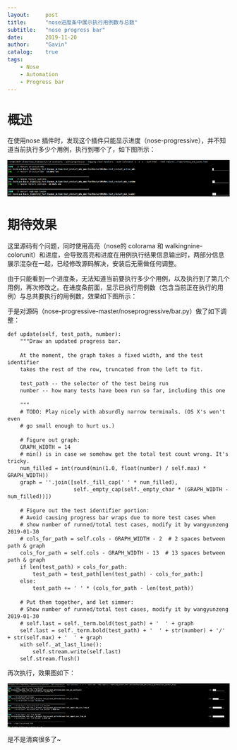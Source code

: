 ```yaml
---
layout:     post
title:      "nose进度条中展示执行用例数与总数"
subtitle:   "nose progress bar"
date:       2019-11-20
author:     "Gavin"
catalog:    true
tags:
    - Nose
    - Automation
    - Progress bar
---
```


# 概述

在使用nose 插件时，发现这个插件只能显示进度（nose-progressive），并不知道当前执行多少个用例，执行到哪个了，如下图所示：

<img class="shadow" src="/img/in-post/before_progress_bar.png" width="1200">



# 期待效果

这里源码有个问题，同时使用高亮（nose的  colorama  和  walkingnine-colorunit）和进度，会导致高亮和进度在用例执行结果信息输出时，两部分信息展示混杂在一起，已经修改源码解决，安装后无需做任何调整。

  由于只能看到一个进度条，无法知道当前要执行多少个用例，以及执行到了第几个用例，再次修改之。在进度条前面，显示已执行用例数（包含当前正在执行的用例）与总共要执行的用例数，效果如下图所示：

于是对源码（nose-progressive-master/noseprogressive/bar.py）做了如下调整：

    def update(self, test_path, number):
        """Draw an updated progress bar.
    
        At the moment, the graph takes a fixed width, and the test identifier
        takes the rest of the row, truncated from the left to fit.
    
        test_path -- the selector of the test being run
        number -- how many tests have been run so far, including this one
    
        """
        # TODO: Play nicely with absurdly narrow terminals. (OS X's won't even
        # go small enough to hurt us.)
    
        # Figure out graph:
        GRAPH_WIDTH = 14
        # min() is in case we somehow get the total test count wrong. It's tricky.
        num_filled = int(round(min(1.0, float(number) / self.max) * GRAPH_WIDTH))
        graph = ''.join([self._fill_cap(' ' * num_filled),
                         self._empty_cap(self._empty_char * (GRAPH_WIDTH - num_filled))])
    
        # Figure out the test identifier portion:
        # Avoid causing progress bar wraps due to more test cases when 
        # show number of runned/total test cases, modify it by wangyunzeng 2019-01-30
        # cols_for_path = self.cols - GRAPH_WIDTH - 2  # 2 spaces between path & graph
        cols_for_path = self.cols - GRAPH_WIDTH - 13  # 13 spaces between path & graph
        if len(test_path) > cols_for_path:
            test_path = test_path[len(test_path) - cols_for_path:]
        else:
            test_path += ' ' * (cols_for_path - len(test_path))
    
        # Put them together, and let simmer:
        # Show number of runned/total test cases, modify it by wangyunzeng 2019-01-30
        # self.last = self._term.bold(test_path) + '  ' + graph
        self.last = self._term.bold(test_path) + '  ' + str(number) + '/' + str(self.max) + '  ' + graph
        with self._at_last_line():
            self.stream.write(self.last)
        self.stream.flush()


再次执行，效果图如下：

<img class="shadow" src="/img/in-post/after_progress_bar.png" width="1200">



是不是清爽很多了~




